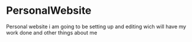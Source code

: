 # PersonalWebsite
Personal website i am going to be setting up and editing wich will have my work done and other things about me
